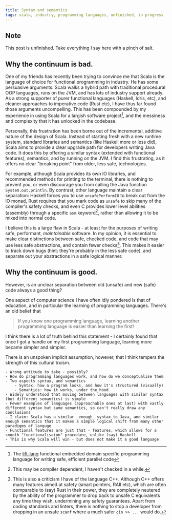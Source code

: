 ```yaml
---
title: Syntax and semantics
tags: scala, industry, programming languages, unfinished, in progress
---
```


## Note

This post is unfinished. Take everything I say here with a pinch of salt. 

## Why the continuum is bad.

One of my friends has recently been trying to convince me that Scala is the language of choice for functional programming in industry. He has some persuasive arguments: Scala walks a hybrid path with traditional procedural OOP languages, runs on the JVM, and has lots of industry support already. As a strong supporter of purer functional languages (Haskell, Idris, etc), and cleaner approaches to imperative code (Rust etc), I have thus far found those arguments uncompelling. This has been compounded by my experience in using Scala for a largish software project[^1], and the messiness and complexity that it has unlocked in the codebase. 

Personally, this frustration has been borne out of the incremental, additive nature of the design of Scala. Instead of starting fresh with a new runtime system, standard libraries and semantics (like Haskell more or less did), Scala aims to provide a clear upgrade path for developers writing Java code. It does this by offering a similar syntax (extended with functional features), semantics, and by running on the JVM. I find this frustrating, as it offers no clear "breaking point" from older, less safe, technologies. 

For example, although Scala provides its own IO libraries, and recommended methods for printing to the terminal, there is nothing to prevent you, or even discourage you from calling the Java function `System.out.println`. By contrast, other language maintain a clear separation: Haskell forces you to use `unsafePerformIO` to break out from the IO monad, Rust requires that you mark code as `unsafe` to skip many of the compiler's safety checks, and even C provides lower level abilities (assembly) through a specific `asm` keyword[^2], rather than allowing it to be mixed into normal code.

I believe this is a large flaw in Scala - at least for the purposes of writing safe, performant, *maintainable* software. In my opinion, it is essential to make clear distinctions between safe, checked code, and code that may use less safe abstractions, and contain fewer checks[^3]. This makes it easier to track down bugs (hint: they're probably in the less safe code), and separate out your abstractions in a safe logical manner.

## Why the continuum is good.

However, is an unclear separation between old (unsafe) and new (safe) code always a good thing? 

One aspect of computer science I have often idly pondered is that of education, and in particular the learning of programming languages. There's an old belief that 

> If you know one programming language, learning another programming language is easier than learning the first!

I think there is a lot of truth behind this statement - I certainly found that once I got a handle on my first programming language, learning more became simpler and simpler. 

There is an unspoken implicit assumption, however, that I think tempers the strength of this cultural truism. 




    - Wrong attitude to take - possibly?
    - How do programming languages work, and how do we conceptualise them
    - Two aspects syntax, and semantics
    	- Syntax: how a program looks, and how it's structured (visually)
    	- Semantics: how it works, under the hood
    - Widely understood that moving between languages with similar syntax (but different semantics) is simple
    - Fewer examples of languages (approachable ones at last) with vastly different syntax but same semantics, so can't really draw any conclusions
    - I claim: Scala has a similar _enough_ syntax to Java, and similar enough semantics that it makes a simple logical shift from many other paradigms of languge
    - Functional features are just that - features, which allows for a smooth "functionalisaion" procedure, unlike (say) Haskell
    - This is why Scala will win - but does not make it a good language

[^1]: The [lift-lang](http://www.lift-lang.org/) functional embedded domain specific programming language for writing safe, efficient parallel code
[^2]: This may be compiler dependent, I haven't checked in a while.
[^3]: This is also a criticism I have of the language C++. Although C++ offers many features aimed at safety (smart pointers, RAII etc), which are often comparable to (say) Rust in their power, they are completely neutered by the ability of the programmer to drop back to unsafe C equivalents any time they wish, undermining any safety guarantees. Apart from coding standards and linters, there is nothing to stop a developer from dropping in an unsafe `scanf` where a much safer `cin >> ...` would do.